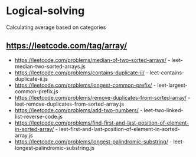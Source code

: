# Logical-solving
Calculating average based on categories
## https://leetcode.com/tag/array/
 - https://leetcode.com/problems/median-of-two-sorted-arrays/ - leet-median-two-sorted-arrays.js
 - https://leetcode.com/problems/contains-duplicate-ii/ - leet-contains-duplicate-ii.js
 - https://leetcode.com/problems/longest-common-prefix/ - leet-largest-common-prefix.js
 - https://leetcode.com/problems/remove-duplicates-from-sorted-array/ - leet-remove-duplicates-from-sorted-array.js
 - https://leetcode.com/problems/add-two-numbers/ - leet-two-linked-list-reverse-code.js
 - https://leetcode.com/problems/find-first-and-last-position-of-element-in-sorted-array/ - leet-first-and-last-position-of-element-in-sorted-array.js
 - https://leetcode.com/problems/longest-palindromic-substring/ - leet-longest-palindromic-substring.js

